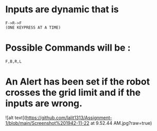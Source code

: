 # Inputs are dynamic that is

    F->R->F
    (ONE KEYPRESS AT A TIME)
# Possible Commands will be :
    F,B,R,L
# An Alert has been set if the robot crosses the grid limit and if the inputs are wrong.

![alt text](https://github.com/lalit1313/Assignment-1/blob/main/Screenshot%201942-11-22 at 9.52.44 AM.jpg?raw=true)
    
